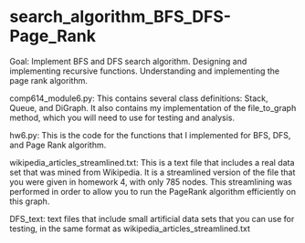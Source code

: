 # search_algorithm_BFS_DFS-Page_Rank

Goal:
Implement BFS and DFS search algorithm.
Designing and implementing recursive functions.
Understanding and implementing the page rank algorithm.


comp614_module6.py: This contains several class definitions: Stack, Queue, and DiGraph. It also contains my implementation of the file_to_graph method, which you will need to use for testing and analysis.

hw6.py: This is the code for the functions that I implemented for BFS, DFS, and Page Rank algorithm.

wikipedia_articles_streamlined.txt: This is a text file that includes a real data set that was mined from Wikipedia. It is a streamlined version of the file that you were given in homework 4, with only 785 nodes. This streamlining was performed in order to allow you to run the PageRank algorithm efficiently on this graph.

DFS_text: text files that include small artificial data sets that you can use for testing, in the same format as wikipedia_articles_streamlined.txt
